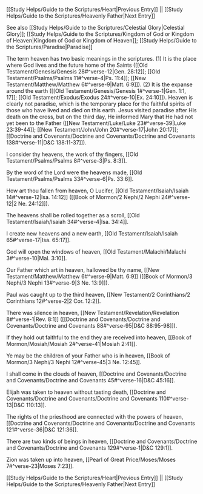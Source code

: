 [[Study Helps/Guide to the Scriptures/Heart|Previous Entry]]  ||  [[Study Helps/Guide to the Scriptures/Heavenly Father|Next Entry]]

 See also [[Study Helps/Guide to the Scriptures/Celestial Glory|Celestial Glory]]; [[Study Helps/Guide to the Scriptures/Kingdom of God or Kingdom of Heaven|Kingdom of God or Kingdom of Heaven]]; [[Study Helps/Guide to the Scriptures/Paradise|Paradise]]

 The term heaven has two basic meanings in the scriptures. (1) It is the place where God lives and the future home of the Saints ([[Old Testament/Genesis/Genesis 28#^verse-12|Gen. 28:12]]; [[Old Testament/Psalms/Psalms 11#^verse-4|Ps. 11:4]]; [[New Testament/Matthew/Matthew 6#^verse-9|Matt. 6:9]]). (2) It is the expanse around the earth ([[Old Testament/Genesis/Genesis 1#^verse-1|Gen. 1:1, 17]]; [[Old Testament/Exodus/Exodus 24#^verse-10|Ex. 24:10]]). Heaven is clearly not paradise, which is the temporary place for the faithful spirits of those who have lived and died on this earth. Jesus visited paradise after His death on the cross, but on the third day, He informed Mary that He had not yet been to the Father ([[New Testament/Luke/Luke 23#^verse-39|Luke 23:39-44]]; [[New Testament/John/John 20#^verse-17|John 20:17]]; [[Doctrine and Covenants/Doctrine and Covenants/Doctrine and Covenants 138#^verse-11|D&C 138:11-37]]).

 I consider thy heavens, the work of thy fingers, [[Old Testament/Psalms/Psalms 8#^verse-3|Ps. 8:3]].

 By the word of the Lord were the heavens made, [[Old Testament/Psalms/Psalms 33#^verse-6|Ps. 33:6]].

 How art thou fallen from heaven, O Lucifer, [[Old Testament/Isaiah/Isaiah 14#^verse-12|Isa. 14:12]] ([[Book of Mormon/2 Nephi/2 Nephi 24#^verse-12|2 Ne. 24:12]]).

 The heavens shall be rolled together as a scroll, [[Old Testament/Isaiah/Isaiah 34#^verse-4|Isa. 34:4]].

 I create new heavens and a new earth, [[Old Testament/Isaiah/Isaiah 65#^verse-17|Isa. 65:17]].

 God will open the windows of heaven, [[Old Testament/Malachi/Malachi 3#^verse-10|Mal. 3:10]].

 Our Father which art in heaven, hallowed be thy name, [[New Testament/Matthew/Matthew 6#^verse-9|Matt. 6:9]] ([[Book of Mormon/3 Nephi/3 Nephi 13#^verse-9|3 Ne. 13:9]]).

 Paul was caught up to the third heaven, [[New Testament/2 Corinthians/2 Corinthians 12#^verse-2|2 Cor. 12:2]].

 There was silence in heaven, [[New Testament/Revelation/Revelation 8#^verse-1|Rev. 8:1]] ([[Doctrine and Covenants/Doctrine and Covenants/Doctrine and Covenants 88#^verse-95|D&C 88:95-98]]).

 If they hold out faithful to the end they are received into heaven, [[Book of Mormon/Mosiah/Mosiah 2#^verse-41|Mosiah 2:41]].

 Ye may be the children of your Father who is in heaven, [[Book of Mormon/3 Nephi/3 Nephi 12#^verse-45|3 Ne. 12:45]].

 I shall come in the clouds of heaven, [[Doctrine and Covenants/Doctrine and Covenants/Doctrine and Covenants 45#^verse-16|D&C 45:16]].

 Elijah was taken to heaven without tasting death, [[Doctrine and Covenants/Doctrine and Covenants/Doctrine and Covenants 110#^verse-13|D&C 110:13]].

 The rights of the priesthood are connected with the powers of heaven, [[Doctrine and Covenants/Doctrine and Covenants/Doctrine and Covenants 121#^verse-36|D&C 121:36]].

 There are two kinds of beings in heaven, [[Doctrine and Covenants/Doctrine and Covenants/Doctrine and Covenants 129#^verse-1|D&C 129:1]].

 Zion was taken up into heaven, [[Pearl of Great Price/Moses/Moses 7#^verse-23|Moses 7:23]].

[[Study Helps/Guide to the Scriptures/Heart|Previous Entry]]  ||  [[Study Helps/Guide to the Scriptures/Heavenly Father|Next Entry]]